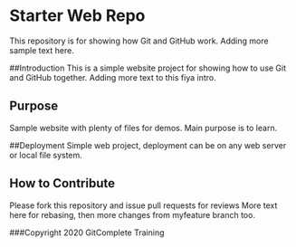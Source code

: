 # Starter Web Repo

This repository is for showing how Git and GitHub work. Adding more sample text here.

##Introduction
This is a simple website project for showing how to use Git and GitHub together. 
Adding more text to this fiya intro.

## Purpose
Sample website with plenty of files for demos. Main purpose is to learn.

##Deployment
Simple web project, deployment can be on any web server or local file system.

## How to Contribute
Please fork this repository and issue pull requests for reviews
More text here for rebasing, then more changes from myfeature branch too.

###Copyright
2020 GitComplete Training
